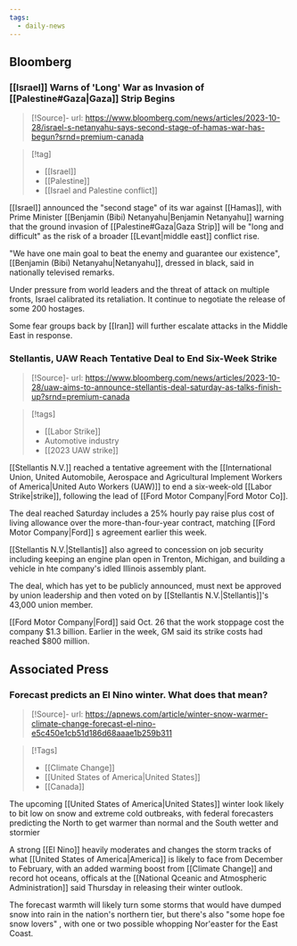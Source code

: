 ```yaml
---
tags:
  - daily-news
---
```

## Bloomberg
### [[Israel]] Warns of 'Long' War as Invasion of [[Palestine#Gaza|Gaza]] Strip Begins
>[!Source]-
>url: https://www.bloomberg.com/news/articles/2023-10-28/israel-s-netanyahu-says-second-stage-of-hamas-war-has-begun?srnd=premium-canada

>[!tag]
>- [[Israel]]
>- [[Palestine]]
>- [[Israel and Palestine conflict]]

[[Israel]] announced the "second stage" of its war against [[Hamas]], with Prime Minister [[Benjamin (Bibi) Netanyahu|Benjamin Netanyahu]] warning that the ground invasion of [[Palestine#Gaza|Gaza Strip]] will be "long and difficult" as the risk of a broader [[Levant|middle east]] conflict rise.

"We have one main goal to beat the enemy and guarantee our existence", [[Benjamin (Bibi) Netanyahu|Netanyahu]], dressed in black, said in nationally televised remarks.

Under pressure from world leaders and the threat of attack on multiple fronts, Israel calibrated its retaliation. It continue to negotiate the release of some 200 hostages.

Some fear groups back by [[Iran]] will further escalate attacks in the Middle East in response. 

### Stellantis, UAW Reach Tentative Deal to End Six-Week Strike
>[!Source]-
>url: https://www.bloomberg.com/news/articles/2023-10-28/uaw-aims-to-announce-stellantis-deal-saturday-as-talks-finish-up?srnd=premium-canada

>[!tags]
>- [[Labor Strike]]
>- Automotive industry
>- [[2023 UAW strike]]
>

[[Stellantis N.V.]] reached a tentative agreement with the [[International Union, United Automobile, Aerospace and Agricultural Implement Workers of America|United Auto Workers (UAW)]] to end a six-week-old [[Labor Strike|strike]], following the lead of [[Ford Motor Company|Ford Motor Co]].

The deal reached Saturday includes a 25% hourly pay raise plus cost of living allowance over the more-than-four-year contract, matching [[Ford Motor Company|Ford]]
s agreement earlier this week.

[[Stellantis N.V.|Stellantis]] also agreed to concession on job security including keeping an engine plan open in Trenton, Michigan, and building a vehicle in hte company's idled Illinois assembly plant.

The deal, which has yet to be publicly announced, must next be approved by union leadership and then voted on by [[Stellantis N.V.|Stellantis]]'s 43,000 union member. 

[[Ford Motor Company|Ford]] said Oct. 26 that the work stoppage cost the company $1.3 billion. Earlier in the week, GM said its strike costs had reached $800 million.



## Associated Press

### Forecast predicts an El Nino winter. What does that mean?

>[!Source]-
>url: https://apnews.com/article/winter-snow-warmer-climate-change-forecast-el-nino-e5c450e1cb51d186d68aaae1b259b311

>[!Tags]
>- [[Climate Change]]
>- [[United States of America|United States]]
>- [[Canada]]

The upcoming [[United States of America|United States]] winter look likely to bit low on snow and extreme cold outbreaks, with federal forecasters predicting the North to get warmer than normal and the South wetter and stormier

A strong [[El Nino]] heavily moderates and changes the storm tracks of what [[United States of America|America]] is likely to face from December to February, with an added warming boost from [[Climate Change]] and record hot oceans, officals at the [[National Qceanic and Atmospheric Administration]] said Thursday in releasing their winter outlook. 

The forecast warmth will likely turn some storms that would have dumped snow into rain in the nation's northern tier, but there's also "some hope foe snow lovers" , with one or two possible whopping Nor'easter for the East Coast.

